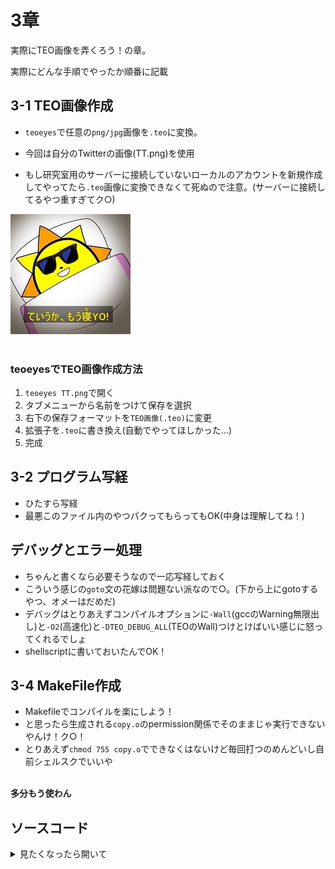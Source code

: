 # 3章

実際にTEO画像を弄くろう！の章。

実際にどんな手順でやったか順番に記載

## 3-1 TEO画像作成

- `teoeyes`で任意の`png/jpg`画像を`.teo`に変換。

- 今回は自分のTwitterの画像(TT.png)を使用

- もし研究室用のサーバーに接続していないローカルのアカウントを新規作成してやってたら`.teo`画像に変換できなくて死ぬので注意。(サーバーに接続してるやつ重すぎてク○)

![TT](../source_img/TT.png)<br>
<br>

### teoeyesでTEO画像作成方法

1. `teoeyes TT.png`で開く
2. タブメニューから名前をつけて保存を選択
3. 右下の保存フォーマットを`TEO画像(.teo)`に変更
4. 拡張子を`.teo`に書き換え(自動でやってほしかった...)
5. 完成

## 3-2 プログラム写経
- ひたすら写経
- 最悪このファイル内のやつパクってもらってもOK(中身は理解してね！)

## デバッグとエラー処理
- ちゃんと書くなら必要そうなので一応写経しておく
- こういう感じの`goto`文の花嫁は問題ない派なので○。(下から上にgotoするやつ、オメーはだめだ)
- デバッグはとりあえずコンパイルオプションに`-Wall`(gccのWarning無限出し)と`-O2`(高速化)と`-DTEO_DEBUG_ALL`(TEOのWall)つけとけばいい感じに怒ってくれるでしょ
- shellscriptに書いておいたんでOK！

## 3-4 MakeFile作成
- Makefileでコンパイルを楽にしよう！
- と思ったら生成される`copy.o`のpermission関係でそのままじゃ実行できないやんけ！ク○！
- とりあえず`chmod 755 copy.o`でできなくはないけど毎回打つのめんどいし自前シェルスクでいいや
<br>
<b>多分もう使わん</b>

## ソースコード
<details>
<summary>見たくなったら開いて</summary>
<script src="https://gist-it.appspot.com/https://github.com/honehaniwa/TEO-enshu/blob/main/3/copy.c"></script>
</details>
